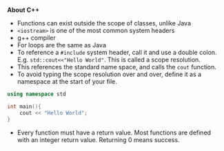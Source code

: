
**About C++**
- Functions can exist outside the scope of classes, unlike Java
- `<iostream>` is one of the most common system headers
- g++ compiler
- For loops are the same as Java
- To reference a `#include` system header, call it and use a double colon. E.g. `std::cout<<"Hello World"`. This is called a scope resolution. 
- This references the standard name space, and calls the `cout` function. 
- To avoid typing the scope resolution over and over, define it as a namespace at the start of your file. 

```c++
using namespace std

int main(){
	cout << "Hello World";
}

```

- Every function must have a return value. Most functions are defined with an integer return value. Returning 0 means success. 

